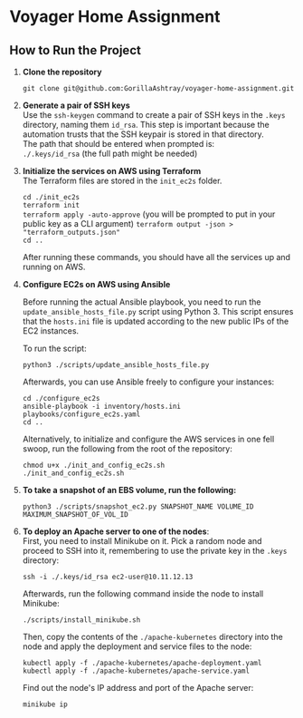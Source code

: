 # Voyager Home Assignment    

## How to Run the Project

1. **Clone the repository**
   
   `git clone git@github.com:GorillaAshtray/voyager-home-assignment.git`

2. **Generate a pair of SSH keys**  
   Use the `ssh-keygen` command to create a pair of SSH keys in the `.keys` directory, naming them `id_rsa`. This step is important because the automation trusts that the SSH keypair is stored in that directory.  
   The path that should be entered when prompted is:  
   `./.keys/id_rsa` (the full path might be needed)

3. **Initialize the services on AWS using Terraform**  
   The Terraform files are stored in the `init_ec2s` folder.

   `cd ./init_ec2s`  
   `terraform init`  
   `terraform apply -auto-approve` (you will be prompted to put in your public key as a CLI argument)
   `terraform output -json > "terraform_outputs.json"`  
   `cd ..`

   After running these commands, you should have all the services up and running on AWS.

5. **Configure EC2s on AWS using Ansible**  

   Before running the actual Ansible playbook, you need to run the `update_ansible_hosts_file.py` script using Python 3. This script ensures that the `hosts.ini` file is updated according to the new public IPs of the EC2 instances.

   To run the script:

   `python3 ./scripts/update_ansible_hosts_file.py`

   Afterwards, you can use Ansible freely to configure your instances:

   `cd ./configure_ec2s`  
   `ansible-playbook -i inventory/hosts.ini playbooks/configure_ec2s.yaml`  
   `cd ..`

   Alternatively, to initialize and configure the AWS services in one fell swoop, run the following from the root of the repository:

   `chmod u+x ./init_and_config_ec2s.sh`  
   `./init_and_config_ec2s.sh`

6. **To take a snapshot of an EBS volume, run the following:**

   `python3 ./scripts/snapshot_ec2.py SNAPSHOT_NAME VOLUME_ID MAXIMUM_SNAPSHOT_OF_VOL_ID`

7. **To deploy an Apache server to one of the nodes**:  
   First, you need to install Minikube on it. Pick a random node and proceed to SSH into it, remembering to use the private key in the `.keys` directory:

   `ssh -i ./.keys/id_rsa ec2-user@10.11.12.13`

   Afterwards, run the following command inside the node to install Minikube:

   `./scripts/install_minikube.sh`

   Then, copy the contents of the `./apache-kubernetes` directory into the node and apply the deployment and service files to the node:

   `kubectl apply -f ./apache-kubernetes/apache-deployment.yaml`  
   `kubectl apply -f ./apache-kubernetes/apache-service.yaml`

   Find out the node's IP address and port of the Apache server:

   `minikube ip`
